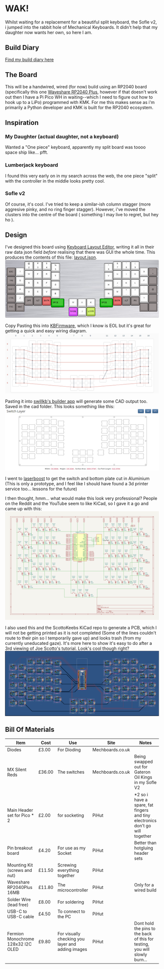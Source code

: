 # WAK!

Whilst waiting for a replacement for a beautiful split keyboard, the Sofle v2, i jumped into the rabbit hole of Mechanical Keyboards. It didn't help that my daughter now wants her own, so here I am.

## Build Diary
[Find my build diary here](diary/diary.md)

## The Board
This will be a handwired, wired (for now) build using an RP2040 board (specifically this one [Waveshare RP2040 Plus](https://thepihut.com/products/rp2040-plus?variant=42405935612099), however if that doesn't work out then I have a Pi Pico WH in waiting--which I need to figure out how to hook up to a LiPo) programmed with KMK. For me this makes sense as i'm primarily a Python developer and KMK is built for the RP2040 ecosystem.

## Inspiration
### My Daughter (actual daughter, not a keyboard)
Wanted a "One piece" keyboard, apparently my split board was toooo space ship like... pfft.

### Lumberjack keyboard
I found this very early on in my search across the web, the one piece "split" with the controller in the middle looks pretty cool.

### Sofle v2
Of course, it's cool. I've tried to keep a similar-ish column stagger (more aggresive pinky, and no ring finger stagger). However, i've moved the clusters into the centre of the board ( something I may live to regret, but hey ho ).

## Design

I've designed this board using [Keyboard Layout Editor](http://www.keyboard-layout-editor.com/), writing it all in their raw data json field _before_ realising that there was GUI the whole time. This produces the contents of this file: [layout.json](data/layout.json).
![WAK](Images/what-a-keyboard-(wak).png)

Copy Pasting this into [KBFirmware](https://kbfirmware.com/), which I know is EOL but it's great for getting a quick and easy wiring diagram.
![Wiring](Images/WAKwiring.png)

Pasting it into [swillkb's builder app](http://builder.swillkb.com/) will generate some CAD output too. Saved in the cad folder. This looks something like this:
![Switch Layer](Images/SwitchLayer.png)

I went to [laserboost](https://www.laserboost.com/en/create) to get the switch and bottom plate cut in Aluminium (This is only a prototype, and I feel like I should have found a 3d printer service too... lessons for the future)

I then thought, hmm... what would make this look very professional? People on the Reddit and the YouTube seem to like KiCad, so I gave it a go and came up with this:
![KiCad Drawing](Images/KiCad.png)

I also used this and the ScottoKeebs KiCad repo to generate a PCB, which I will not be getting printed as it is not completed (Some of the lines couldn't route to their pin so I temporarily gave up) and looks trash (from my currently uneducated gaze). It's more here to show it's easy to do after a 3rd viewing of Joe Scotto's tutorial. Look's cool though right?
![WAK_PCB](Images/WAK_pcb.png)

## Bill Of Materials

| Item | Cost | Use | Site | Notes |
|---|---|---|---|---|
| Diodes | £3.00 | For Dioding | Mechboards.co.uk | |
| MX Silent Reds | £36.00 | The switches | Mechboards.co.uk | Being swapped out for Gateron Oil Kings in my Sofle V2 |
| Main Header set for Pico * 2| £2.00 | for socketing | PiHut | *2 so i have a spare, fat fingers and tiny electronics don't go will together | 
| Pin breakout board | £4.20 | For use as my Socket | PiHut |Better than hotgluing header sets |
| Mounting Kit (screws and nut) | £11.50 | Screwing everything together | PiHut ||
| Waveshare RP2040Plus 16MB | £11.80 | The microcontroller | PiHut | Only for a wired build |
| Solder Wire (lead free) | £8.00 | For soldering | PiHut ||
| USB-C to USB-C cable | £4.50 | To connect to the PC | PiHut ||
| Fermion Monochrome 128x32 I2C OLED | £9.80 | For visually checking you layer and adding images | PiHut | Dont hold the pins to the back of this for testing, you will slowly burn...|
